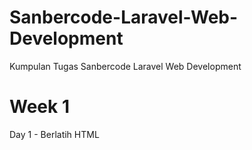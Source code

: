 # Sanbercode-Laravel-Web-Development
Kumpulan Tugas Sanbercode Laravel Web Development

<h1>Week 1</h1>

Day 1 - Berlatih HTML
